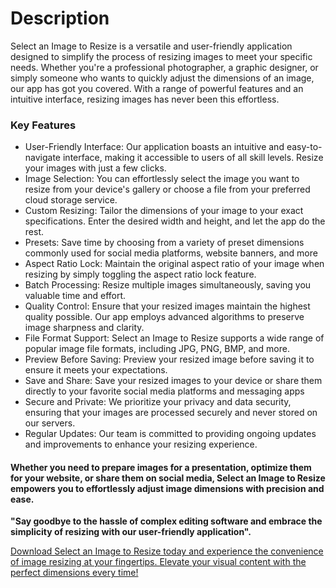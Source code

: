 <h1>Description</h1>
<p>Select an Image to Resize is a versatile and user-friendly application designed to simplify the process of resizing images to meet your specific needs. Whether you're a professional photographer, a graphic designer, or simply someone who wants to quickly adjust the dimensions of an image, our app has got you covered. With a range of powerful features and an intuitive interface, resizing images has never been this effortless.</p>

<h3>Key Features</h3>

<ul>
<li>User-Friendly Interface: Our application boasts an intuitive and easy-to-navigate interface, making it accessible to users of all skill levels. Resize your images with just a few clicks.</li>
<li>Image Selection: You can effortlessly select the image you want to resize from your device's gallery or choose a file from your preferred cloud storage service.</li>
<li>Custom Resizing: Tailor the dimensions of your image to your exact specifications. Enter the desired width and height, and let the app do the rest.</li>
<li>Presets: Save time by choosing from a variety of preset dimensions commonly used for social media platforms, website banners, and more</li>
<li>Aspect Ratio Lock: Maintain the original aspect ratio of your image when resizing by simply toggling the aspect ratio lock feature.</li>
<li>Batch Processing: Resize multiple images simultaneously, saving you valuable time and effort.</li>
<li>Quality Control: Ensure that your resized images maintain the highest quality possible. Our app employs advanced algorithms to preserve image sharpness and clarity.</li>
<li>File Format Support: Select an Image to Resize supports a wide range of popular image file formats, including JPG, PNG, BMP, and more.</li>
<li>Preview Before Saving: Preview your resized image before saving it to ensure it meets your expectations.</li>
<li>Save and Share: Save your resized images to your device or share them directly to your favorite social media platforms and messaging apps </li>
<li>Secure and Private: We prioritize your privacy and data security, ensuring that your images are processed securely and never stored on our servers.</li>
<li>Regular Updates: Our team is committed to providing ongoing updates and improvements to enhance your resizing experience.</li>
</ul>

<h4>Whether you need to prepare images for a presentation, optimize them for your website, or share them on social media, Select an Image to Resize empowers you to effortlessly adjust image dimensions with precision and ease.</h4>

<b>"Say goodbye to the hassle of complex editing software and embrace the simplicity of resizing with our user-friendly application".</b>

<u>Download Select an Image to Resize today and experience the convenience of image resizing at your fingertips. Elevate your visual content with the perfect dimensions every time!</u>
